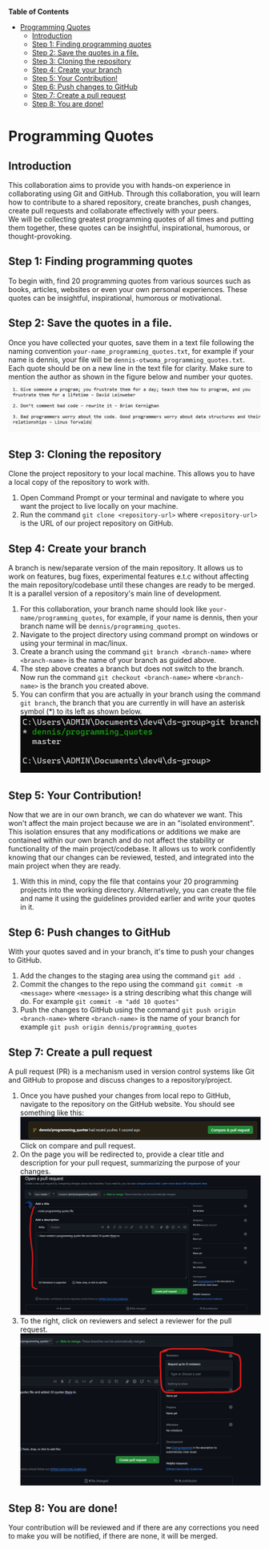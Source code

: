 <!-- START doctoc generated TOC please keep comment here to allow auto update -->
<!-- DON'T EDIT THIS SECTION, INSTEAD RE-RUN doctoc TO UPDATE -->
**Table of Contents**

- [Programming Quotes](#programming-quotes)
  - [Introduction](#introduction)
  - [Step 1: Finding programming quotes](#step-1-finding-programming-quotes)
  - [Step 2: Save the quotes in a file.](#step-2-save-the-quotes-in-a-file)
  - [Step 3: Cloning the repository](#step-3-cloning-the-repository)
  - [Step 4: Create your branch](#step-4-create-your-branch)
  - [Step 5: Your Contribution!](#step-5-your-contribution)
  - [Step 6: Push changes to GitHub](#step-6-push-changes-to-github)
  - [Step 7: Create a pull request](#step-7-create-a-pull-request)
  - [Step 8: You are done!](#step-8-you-are-done)

<!-- END doctoc generated TOC please keep comment here to allow auto update -->

# Programming Quotes
## Introduction
This collaboration aims to provide you with hands-on experience in collaborating using Git and GitHub. Through this collaboration, you will learn how to contribute to a shared repository, create branches, push changes, create pull requests and collaborate effectively with your peers.   
We will be collecting greatest programming quotes of all times and putting them together, these quotes can be insightful, inspirational, humorous, or thought-provoking.

## Step 1: Finding programming quotes
To begin with, find 20 programming quotes from various sources such as books, articles, websites or even your own personal experiences. These quotes can be insightful, inspirational, humorous or motivational.

## Step 2: Save the quotes in a file.
Once you have collected your quotes, save them in a text file following the naming convention ```your-name_programming_quotes.txt```, for example if your name is dennis, your file will be ```dennis-otwoma_programming_quotes.txt```. Each quote should be on a new line in the text file for clarity. Make sure to mention the author as shown in the figure below and number your quotes.
![Example organization](./assets/example-quotes.png)

## Step 3: Cloning the repository
Clone the project repository to your local machine. This allows you to have a local copy of the repository to work with.
1. Open Command Prompt or your terminal and navigate to where you want the project to live locally on your machine.
1. Run the command ```git clone <repository-url>``` where ```<repository-url>``` is the URL of our project repository on GitHub.

## Step 4: Create your branch
A branch is new/separate version of the main repository. It allows us to work on features, bug fixes, experimental features e.t.c without affecting the main repository/codebase until these changes are ready to be merged.  
It is a parallel version of a repository's main line of development.
1. For this collaboration, your branch name should look like ```your-name/programming_quotes```, for example, if your name is dennis, then your branch name will be ```dennis/programming_quotes```.
1. Navigate to the project directory using command prompt on windows or using your terminal in mac/linux.
1. Create a branch using the command ```git branch <branch-name>``` where ```<branch-name>``` is the name of your branch as guided above.
1. The step above creates a branch but does not switch to the branch. Now run the command ```git checkout <branch-name>``` where ```<branch-name>``` is the branch you created above.
1. You can confirm that you are actually in your branch using the command ```git branch```, the branch that you are currently in will have an asterisk symbol (*) to its left as shown below.
![Current branch](./assets/current-branch.png)

## Step 5: Your Contribution!
Now that we are in our own branch, we can do whatever we want. This won't affect the main project because we are in an "isolated environment". This isolation ensures that any modifications or additions we make are contained within our own branch and do not affect the stability or functionality of the main project/codebase. It allows us to work confidently knowing that our changes can be reviewed, tested, and integrated into the main project when they are ready.  
1. With this in mind, copy the file that contains your 20 programming projects into the working directory. Alternatively, you can create the file and name it using the guidelines provided earlier and write your quotes in it.

## Step 6: Push changes to GitHub
With your quotes saved and in your branch, it's time to push your changes to GitHub.  
1. Add the changes to the staging area using the command ```git add .```
1. Commit the changes to the repo using the command ```git commit -m <message>``` where ```<message>``` is a string describing what this change will do. For example ```git commit -m "add 10 quotes"```
1. Push the changes to GitHub using the command ```git push origin <branch-name>``` where ```<branch-name>``` is the name of your branch for example ```git push origin dennis/programming_quotes```

## Step 7: Create a pull request
A pull request (PR) is a mechanism used in version control systems like Git and GitHub to propose and discuss changes to a repository/project.
1. Once you have pushed your changes from local repo to GitHub, navigate to the repository on the GitHub website. You should see something like this:
![Pull request button](./assets/pull-request-button.png)
Click on compare and pull request.
1. On the page you will be redirected to, provide a clear title and description for your pull request, summarizing the purpose of your changes.
![Describe a pull request](./assets/describe-pull-request.png)
1. To the right, click on reviewers and select a reviewer for the pull request.
![reviewer](./assets/adding-reviewer.png)

## Step 8: You are done!
Your contribution will be reviewed and if there are any corrections you need to make you will be notified, if there are none, it will be merged.